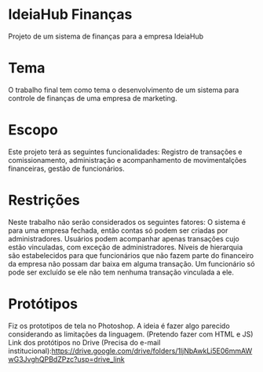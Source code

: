 # IdeiaHub Finanças
Projeto de um sistema de finanças para a empresa IdeiaHub

# Tema
O trabalho final tem como tema o desenvolvimento de um sistema para controle de finanças de uma empresa de marketing.

# Escopo
Este projeto terá as seguintes funcionalidades: Registro de transações e comissionamento, administração e acompanhamento de movimentalções financeiras, gestão de funcionários.

# Restrições
Neste trabalho não serão considerados os seguintes fatores: O sistema é para uma empresa fechada, então contas só podem ser criadas por administradores. Usuários podem acompanhar apenas transações cujo estão vinculadas, com exceção de administradores. Níveis de hierarquia são estabelecidos para que funcionários que não fazem parte do financeiro da empresa não possam dar baixa em alguma transação. Um funcionário só pode ser excluído se ele não tem nenhuma transação vinculada a ele.

# Protótipos
Fiz os prototipos de tela no Photoshop. A ideia é fazer algo parecido considerando as limitações da linguagem. (Pretendo fazer com HTML e JS)
Link dos protótipos no Drive (Precisa do e-mail institucional):https://drive.google.com/drive/folders/1ljNbAwkLi5E06mmAWwG3JvghQPBdZPzc?usp=drive_link
